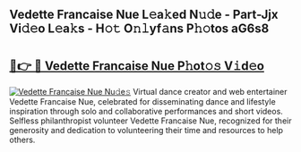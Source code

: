 ## Vedette Francaise Nue L𝚎a𝚔ed N𝚞𝚍e - Part-Jjx Vi𝚍𝚎o L𝚎a𝚔s - H𝚘𝚝 O𝚗𝚕yf𝚊ns P𝚑𝚘tos aG6s8

# <h2><a href="http://kf0uff.oniu.top/?m=Vedette+Francaise+Nue">🔗👉 🔴 Vedette Francaise Nue P𝚑ot𝚘𝚜 V𝚒d𝚎o</a></h2>

[![Vedette Francaise Nue Nu𝚍e𝚜](https://i.imgur.com/0qMVB7G.gif)](http://kf0uff.oniu.top/?m=Vedette+Francaise+Nue)
Virtual dance creator and web entertainer Vedette Francaise Nue, celebrated for disseminating dance and lifestyle inspiration through solo and collaborative performances and short videos. Selfless philanthropist volunteer Vedette Francaise Nue, recognized for their generosity and dedication to volunteering their time and resources to help others.  
